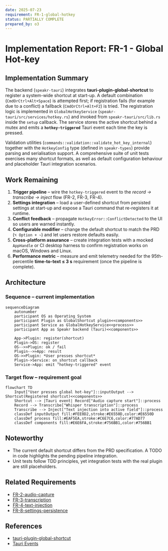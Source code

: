 ```yaml
---
date: 2025-07-23
requirement: FR-1-global-hotkey
status: PARTIALLY COMPLETE
prepared_by: o3
---
```

# Implementation Report: FR-1 - Global Hot-key

## Implementation Summary

The backend (`speakr-tauri`) integrates **tauri-plugin-global-shortcut** to register a system-wide
shortcut at start-up.  A default combination (`CmdOrCtrl+Alt+Space`) is attempted first; if
registration fails (for example due to a conflict) a fallback (`CmdOrCtrl+Alt+F2`) is tried.  The
registration logic is implemented in `GlobalHotkeyService`
(`speakr-tauri/src/services/hotkey.rs`) and invoked from `speakr-tauri/src/lib.rs` inside the
`setup` callback.  The service stores the active shortcut behind a mutex and emits a
**`hotkey-triggered`** Tauri event each time the key is pressed.

Validation utilities (`commands::validation::validate_hot_key_internal`) together with the
`HotkeyConfig` type (defined in `speakr-types`) provide parsing and serialisation support.  A
comprehensive suite of unit tests exercises many shortcut formats, as well as default configuration
behaviour and placeholder Tauri integration scenarios.

## Work Remaining

1. **Trigger pipeline** – wire the `hotkey-triggered` event to the _record → transcribe → inject_
   flow (FR-2, FR-3, FR-4).
2. **Settings integration** – load a user-defined shortcut from persisted settings at start-up and
   expose a Tauri command that re-registers it at runtime.
3. **Conflict feedback** – propagate `HotkeyError::ConflictDetected` to the UI so users are warned
   instantly.
4. **Configurable modifier** – change the default shortcut to match the PRD (`⌥ Option + ~`) and
   let users restore defaults easily.
5. **Cross-platform assurance** – create integration tests with a mocked `AppHandle` or CI desktop
   harness to confirm registration works on macOS, Windows and Linux.
6. **Performance metric** – measure and emit telemetry needed for the 95th-percentile
   **time-to-text ≤ 3 s** requirement (once the pipeline is complete).

## Architecture

### Sequence – current implementation

```mermaid
sequenceDiagram
    autonumber
    participant OS as Operating System
    participant Plugin as GlobalShortcut plugin<<components>>
    participant Service as GlobalHotkeyService<<process>>
    participant App as Speakr backend (Tauri)<<components>>

    App->Plugin: register(shortcut)
    Plugin->OS: register
    OS-->>Plugin: ok / fail
    Plugin-->>App: result
    OS->>Plugin: *User presses shortcut*
    Plugin->Service: on_shortcut callback
    Service->App: emit "hotkey-triggered" event
```

### Target flow – requirement goal

```mermaid
flowchart TD
    Input["User presses global hot-key"]::inputOutput --> Shortcut(Registered shortcut)<<components>>
    Shortcut --> |Tauri event| Record["Audio capture start"]::process
    Record --> Transcribe["Whisper transcription"]::process
    Transcribe --> Inject["Text injection into active field"]::process
    classDef inputOutput fill:#FEE0D2,stroke:#E6550D,color:#E6550D
    classDef process fill:#EAF5EA,stroke:#C6E7C6,color:#77AD77
    classDef components fill:#E6E6FA,stroke:#756BB1,color:#756BB1
```

## Noteworthy

* The current default shortcut differs from the PRD specification.  A TODO in code highlights the
  pending pipeline integration.
* Unit tests follow TDD principles, yet integration tests with the real plugin are still
  placeholders.

## Related Requirements

* [FR-2-audio-capture](../FR-2-audio-capture.md)
* [FR-3-transcription](../FR-3-transcription.md)
* [FR-4-text-injection](../FR-4-text-injection.md)
* [FR-8-settings-persistence](../FR-8-settings-persistence.md)

## References

* [tauri-plugin-global-shortcut](https://github.com/tauri-apps/tauri-plugin-global-shortcut)
* [Tauri Events](https://tauri.app/v2/api/rust/tauri/struct.AppHandle)
